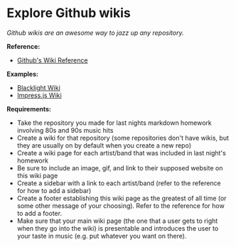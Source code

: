 # Explore Github wikis

*Github wikis are an awesome way to jazz up any repository.*

**Reference:**
 - [Github's Wiki Reference](https://help.github.com/articles/about-github-wikis/)

**Examples:**
 - [Blacklight Wiki](https://github.com/projectblacklight/blacklight/wiki)
 - [Impress.js Wiki](https://github.com/bartaz/impress.js/wiki)

**Requirements:**
  - Take the repository you made for last nights markdown homework involving 80s and 90s music hits
  - Create a wiki for that repository (some repositories don't have wikis, but they are usually on by default when you create a new repo)
  - Create a wiki page for each artist/band that was included in last night's homework
  - Be sure to include an image, gif, and link to their supposed website on this wiki page
  - Create a sidebar with a link to each artist/band (refer to the reference for how to add a sidebar)
  - Create a footer establishing this wiki page as the greatest of all time (or some other message of your choosing). Refer to the reference for how to add a footer.
  - Make sure that your main wiki page (the one that a user gets to right when they go into the wiki) is presentable and introduces the user to your taste in music (e.g. put whatever you want on there).
